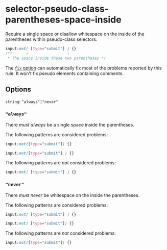 # selector-pseudo-class-parentheses-space-inside

Require a single space or disallow whitespace on the inside of the parentheses within pseudo-class selectors.

```css
input:not( [type="submit"] ) {}
/**      ↑                 ↑
 * The space inside these two parentheses */
```

The [`fix` option](../../../docs/user-guide/options.md#fix) can automatically fix most of the problems reported by this rule. It won't fix pseudo elements containing comments.

## Options

`string`: `"always"|"never"`

### `"always"`

There _must always_ be a single space inside the parentheses.

The following patterns are considered problems:

```css
input:not([type="submit"]) {}
```

```css
input:not([type="submit"] ) {}
```

The following patterns are _not_ considered problems:

```css
input:not( [type="submit"] ) {}
```

### `"never"`

There _must never_ be whitespace on the inside the parentheses.

The following patterns are considered problems:

```css
input:not( [type="submit"] ) {}
```

```css
input:not( [type="submit"]) {}
```

The following patterns are _not_ considered problems:

```css
input:not([type="submit"]) {}
```

